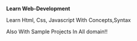 **Learn Web-Development**

Learn Html, Css, Javascript With Concepts,Syntax

Also With Sample Projects In All domain!!
